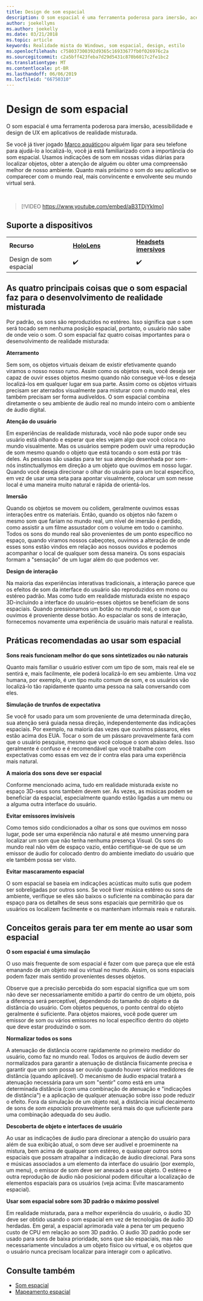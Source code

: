 ```yaml
---
title: Design de som espacial
description: O som espacial é uma ferramenta poderosa para imersão, acessibilidade e design de UX em aplicativos de realidade misturada.
author: joekellyms
ms.author: joekelly
ms.date: 03/21/2018
ms.topic: article
keywords: Realidade mista do Windows, som espacial, design, estilo
ms.openlocfilehash: c758037300392d9365c16933677fb0f026976c2a
ms.sourcegitcommit: c2a5bff423feba7d29d5431c870b6017c2fe1bc2
ms.translationtype: MT
ms.contentlocale: pt-BR
ms.lasthandoff: 06/06/2019
ms.locfileid: "66750310"
---
```

# <a name="spatial-sound-design"></a>Design de som espacial

O som espacial é uma ferramenta poderosa para imersão, acessibilidade e design de UX em aplicativos de realidade misturada.

Se você já tiver jogado [Marco aquático](https://en.wikipedia.org/wiki/Marco_Polo_(game))ou alguém ligar para seu telefone para ajudá-lo a localizá-lo, você já está familiarizado com a importância do som espacial. Usamos indicações de som em nossas vidas diárias para localizar objetos, obter a atenção de alguém ou obter uma compreensão melhor de nosso ambiente. Quanto mais próximo o som do seu aplicativo se comparecer com o mundo real, mais convincente e envolvente seu mundo virtual será.

<br>

> [!VIDEO https://www.youtube.com/embed/aB3TDjYklmo]

## <a name="device-support"></a>Suporte a dispositivos

<table>
    <colgroup>
    <col width="33%" />
    <col width="33%" />
    <col width="33%" />
    </colgroup>
    <tr>
        <td><strong>Recurso</strong></td>
        <td><a href="hololens-hardware-details.md"><strong>HoloLens</strong></a></td>
        <td><a href="immersive-headset-hardware-details.md"><strong>Headsets imersivos</strong></a></td>
    </tr>
     <tr>
        <td>Design de som espacial</td>
        <td>✔️</td>
        <td>✔️</td>
    </tr>
</table>


## <a name="four-key-things-spatial-sound-does-for-mixed-reality-development"></a>As quatro principais coisas que o som espacial faz para o desenvolvimento de realidade misturada

Por padrão, os sons são reproduzidos no estéreo. Isso significa que o som será tocado sem nenhuma posição espacial, portanto, o usuário não sabe de onde veio o som. O som espacial faz quatro coisas importantes para o desenvolvimento de realidade misturada:

**Aterramento**

Sem som, os objetos virtuais deixam de existir efetivamente quando viramos o nosso nosso rumo. Assim como os objetos reais, você deseja ser capaz de ouvir esses objetos mesmo quando não consegue vê-los e deseja localizá-los em qualquer lugar em sua parte. Assim como os objetos virtuais precisam ser aterrados visualmente para misturar com o mundo real, eles também precisam ser forma audíveldos. O som espacial combina diretamente o seu ambiente de áudio real no mundo inteiro com o ambiente de áudio digital.

**Atenção do usuário**

Em experiências de realidade misturada, você não pode supor onde seu usuário está olhando e esperar que eles vejam algo que você coloca no mundo visualmente. Mas os usuários sempre podem ouvir uma reprodução de som mesmo quando o objeto que está tocando o som está por trás deles. As pessoas são usadas para ter sua atenção desenhada por som-nós instinctuallymos em direção a um objeto que ouvimos em nosso lugar. Quando você deseja direcionar o olhar do usuário para um local específico, em vez de usar uma seta para apontar visualmente, colocar um som nesse local é uma maneira muito natural e rápida de orientá-los.

**Imersão**

Quando os objetos se movem ou colidem, geralmente ouvimos essas interações entre os materiais. Então, quando os objetos não fazem o mesmo som que fariam no mundo real, um nível de imersão é perdido, como assistir a um filme assustador com o volume em todo o caminho. Todos os sons do mundo real são provenientes de um ponto específico no espaço, quando viramos nossos cabeçotes, ouvimos a alteração de onde esses sons estão vindos em relação aos nossos ouvidos e podemos acompanhar o local de qualquer som dessa maneira. Os sons espaciais formam a "sensação" de um lugar além do que podemos ver.

**Design de interação**

Na maioria das experiências interativas tradicionais, a interação parece que os efeitos de som da interface do usuário são reproduzidos em mono ou estéreo padrão. Mas como tudo em realidade misturada existe no espaço 3D-incluindo a interface do usuário-esses objetos se beneficiam de sons espaciais. Quando pressionamos um botão no mundo real, o som que ouvimos é proveniente desse botão. Ao espacialar os sons de interação, fornecemos novamente uma experiência de usuário mais natural e realista.

## <a name="best-practices-when-using-spatial-sound"></a>Práticas recomendadas ao usar som espacial

**Sons reais funcionam melhor do que sons sintetizados ou não naturais**

Quanto mais familiar o usuário estiver com um tipo de som, mais real ele se sentirá e, mais facilmente, ele poderá localizá-lo em seu ambiente. Uma voz humana, por exemplo, é um tipo muito comum de som, e os usuários vão localizá-lo tão rapidamente quanto uma pessoa na sala conversando com eles.

**Simulação de trunfos de expectativa**

Se você for usado para um som proveniente de uma determinada direção, sua atenção será guiada nessa direção, independentemente das indicações espaciais. Por exemplo, na maioria das vezes que ouvimos pássaros, eles estão acima dos EUA. Tocar o som de um pássaro provavelmente fará com que o usuário pesquise, mesmo que você coloque o som abaixo deles. Isso geralmente é confuso e é recomendável que você trabalhe com expectativas como essas em vez de ir contra elas para uma experiência mais natural.

**A maioria dos sons deve ser espacial**

Conforme mencionado acima, tudo em realidade misturada existe no espaço 3D-seus sons também devem ser. Às vezes, as músicas podem se beneficiar da espacial, especialmente quando estão ligadas a um menu ou a alguma outra interface do usuário.

**Evitar emissores invisíveis**

Como temos sido condicionados a olhar os sons que ouvimos em nosso lugar, pode ser uma experiência não natural e até mesmo unnerving para localizar um som que não tenha nenhuma presença Visual. Os sons do mundo real não vêm de espaço vazio, então certifique-se de que se um emissor de áudio for colocado dentro do ambiente imediato do usuário que ele também possa ser visto.

**Evitar mascaramento espacial**

O som espacial se baseia em indicações acústicas muito sutis que podem ser sobreligadas por outros sons. Se você tiver música estéreo ou sons de ambiente, verifique se eles são baixos o suficiente na combinação para dar espaço para os detalhes de seus sons espaciais que permitirão que os usuários os localizem facilmente e os mantenham informais reais e naturais.

## <a name="general-concepts-to-keep-in-mind-when-using-spatial-sound"></a>Conceitos gerais para ter em mente ao usar som espacial

**O som espacial é uma simulação**

O uso mais frequente de som espacial é fazer com que pareça que ele está emanando de um objeto real ou virtual no mundo. Assim, os sons espaciais podem fazer mais sentido provenientes desses objetos.

Observe que a precisão percebida do som espacial significa que um som não deve ser necessariamente emitido a partir do centro de um objeto, pois a diferença será perceptível, dependendo do tamanho do objeto e da distância do usuário. Com objetos pequenos, o ponto central do objeto geralmente é suficiente. Para objetos maiores, você pode querer um emissor de som ou vários emissores no local específico dentro do objeto que deve estar produzindo o som.

**Normalizar todos os sons**

A atenuação de distância ocorre rapidamente no primeiro medidor do usuário, como faz no mundo real. Todos os arquivos de áudio devem ser normalizados para garantir a atenuação de distância fisicamente precisa e garantir que um som possa ser ouvido quando houver vários medidores de distância (quando aplicável). O mecanismo de áudio espacial tratará a atenuação necessária para um som "sentir" como está em uma determinada distância (com uma combinação de atenuação e "indicações de distância") e a aplicação de qualquer atenuação sobre isso pode reduzir o efeito. Fora da simulação de um objeto real, a distância inicial decaimento de sons de *som espaciais* provavelmente será mais do que suficiente para uma combinação adequada do seu áudio.

**Descoberta de objeto e interfaces de usuário**

Ao usar as indicações de áudio para direcionar a atenção do usuário para além de sua exibição atual, o som deve ser audível e proeminente na mistura, bem acima de qualquer som estéreo, e quaisquer outros sons espaciais que possam atrapalhar a indicação de áudio direcional. Para sons e músicas associados a um elemento da interface do usuário (por exemplo, um menu), o emissor de som deve ser anexado a esse objeto. O estéreo e outra reprodução de áudio não posicional podem dificultar a localização de elementos espaciais para os usuários (veja acima: Evite mascaramento espacial).

**Usar som espacial sobre som 3D padrão o máximo possível**

Em realidade misturada, para a melhor experiência do usuário, o áudio 3D deve ser obtido usando o som espacial em vez de tecnologias de áudio 3D herdadas. Em geral, a espacial aprimorada vale a pena ter um pequeno custo de CPU em relação ao som 3D padrão. O áudio 3D padrão pode ser usado para sons de baixa prioridade, sons que são espaciais, mas não necessariamente vinculados a um objeto físico ou virtual, e os objetos que o usuário nunca precisam localizar para interagir com o aplicativo.

## <a name="see-also"></a>Consulte também
* [Som espacial](spatial-sound.md)
* [Mapeamento espacial](spatial-mapping.md)
